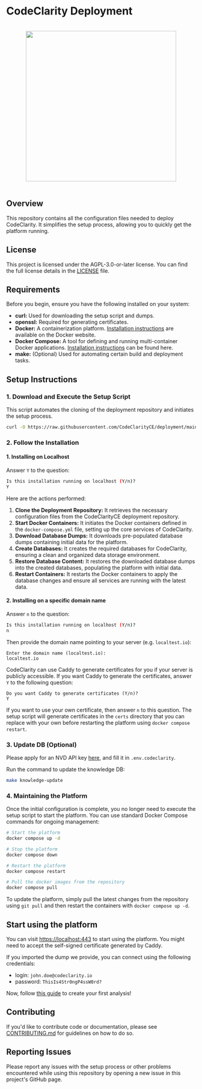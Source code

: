 # CodeClarity Deployment

<br>

<div align="center">
    <img src="https://user-images.githubusercontent.com/124595411/235138790-d86cc2b8-e3ef-43eb-846c-38055748c9db.svg" width="400px" />
</div>

<br>

## Overview

This repository contains all the configuration files needed to deploy CodeClarity. It simplifies the setup process, allowing you to quickly get the platform running.
## License

This project is licensed under the AGPL-3.0-or-later license.  You can find the full license details in the [LICENSE](./LICENSE) file.

## Requirements

Before you begin, ensure you have the following installed on your system:

*   **curl:** Used for downloading the setup script and dumps.
*   **openssl:** Required for generating certificates.
*   **Docker:**  A containerization platform.  [Installation instructions](https://docs.docker.com/engine/install/) are available on the Docker website.
*   **Docker Compose:** A tool for defining and running multi-container Docker applications. [Installation instructions](https://www.digitalocean.com/community/tutorials/how-to-install-and-use-docker-compose-on-ubuntu-20-04) can be found here.
*   **make:** (Optional) Used for automating certain build and deployment tasks.

## Setup Instructions

### 1. Download and Execute the Setup Script

This script automates the cloning of the deployment repository and initiates the setup process.
```bash
curl -O https://raw.githubusercontent.com/CodeClarityCE/deployment/main/setup.sh && sh setup.sh
```

### 2. Follow the Installation
#### 1. Installing on Localhost
Answer ```Y``` to the question:
```bash
Is this installation running on localhost (Y/n)?
Y
```

Here are the actions performed:
1.  **Clone the Deployment Repository:** It retrieves the necessary configuration files from the CodeClarityCE deployment repository.
2.  **Start Docker Containers:** It initiates the Docker containers defined in the `docker-compose.yml` file, setting up the core services of CodeClarity.
3.  **Download Database Dumps:** It downloads pre-populated database dumps containing initial data for the platform.
4.  **Create Databases:** It creates the required databases for CodeClarity, ensuring a clean and organized data storage environment.
5.  **Restore Database Content:** It restores the downloaded database dumps into the created databases, populating the platform with initial data.
6.  **Restart Containers:** It restarts the Docker containers to apply the database changes and ensure all services are running with the latest data.

#### 2. Installing on a specific domain name
Answer ```n``` to the question:
```bash
Is this installation running on localhost (Y/n)?
n
```

Then provide the domain name pointing to your server (e.g. ```localtest.io```):
```
Enter the domain name (localtest.io):
localtest.io
```

CodeClarity can use Caddy to generate certificates for you if your server is publicly accessible.
If you want Caddy to generate the certificates, answer ```Y``` to the following question:
```
Do you want Caddy to generate certificates (Y/n)?
Y
```

If you want to use your own certificate, then answer ```n``` to this question.
The setup script will generate certificates in the `certs` directory that you can replace with your own before restarting the platform using `docker compose restart`.

### 3. Update DB (Optional)

Please apply for an NVD API key [here](https://nvd.nist.gov/developers/request-an-api-key), and fill it in `.env.codeclarity`.

Run the command to update the knowledge DB:

```bash
make knowledge-update
```

### 4. Maintaining the Platform
Once the initial configuration is complete, you no longer need to execute the setup script to start the platform. You can use standard Docker Compose commands for ongoing management:
```bash
# Start the platform
docker compose up -d

# Stop the platform
docker compose down

# Restart the platform
docker compose restart

# Pull the docker images from the repository
docker compose pull
```

To update the platform, simply pull the latest changes from the repository using `git pull` and then restart the containers with `docker compose up -d`.

## Start using the platform

You can visit [https://localhost:443](https://localhost:443) to start using the platform. You might need to accept the self-signed certificate generated by Caddy.

If you imported the dump we provide, you can connect using the following credentials:

- login: `john.doe@codeclarity.io`
- password: `ThisIs4Str0ngP4ssW0rd?`

Now, follow [this guide](https://www.codeclarity.io/docs/createanalysis) to create your first analysis!

## Contributing

If you'd like to contribute code or documentation, please see [CONTRIBUTING.md](./CONTRIBUTING.md) for guidelines on how to do so.

## Reporting Issues

Please report any issues with the setup process or other problems encountered while using this repository by opening a new issue in this project's GitHub page.
